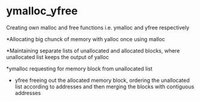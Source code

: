 # ymalloc_yfree
Creating own malloc and free functions i.e. ymalloc and yfree respectively

 *Allocating big chunck of memory with yalloc once using malloc
 
 
 *Maintaining separate lists of unallocated and allocated blocks, where unallocated list keeps the output of yalloc
 
 
 *ymalloc requesting for memory block from unallocated list
 
 
 * yfree freeing out the allocated memory block, ordering the unallocated list according to addresses and then merging the blocks with contiguous addresses

